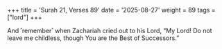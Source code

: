 +++
title = 'Surah 21, Verses 89'
date = '2025-08-27'
weight = 89
tags = ["lord"]
+++

And ˹remember˺ when Zachariah cried out to his Lord, “My Lord! Do not leave me childless, though You are the Best of Successors.”